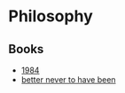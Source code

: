 # Philosophy

## Books

- [1984](./1984.md)
- [better never to have been](./better-never-to-have-been.md)
